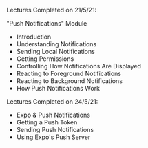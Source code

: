 Lectures Completed on 21/5/21:

"Push Notifications" Module
* Introduction
* Understanding Notifications
* Sending Local Notifications
* Getting Permissions
* Controlling How Notifications Are Displayed
* Reacting to Foreground Notifications
* Reacting to Background Notifications
* How Push Notifications Work

Lectures Completed on 24/5/21:

* Expo & Push Notifications
* Getting a Push Token
* Sending Push Notifications
* Using Expo's Push Server